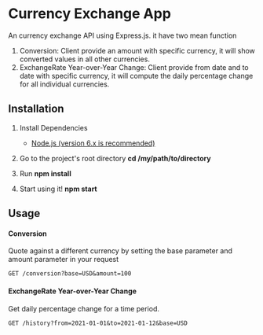 # Currency Exchange App

An currency exchange API using Express.js.
it have two mean function 
1. Conversion: Client provide an amount with specific currency, it will show converted values in all other currencies.
2. ExchangeRate Year-over-Year Change: Client provide from date and to date with specific currency, 
   it will compute the daily percentage change for all individual currencies.


## Installation

1.  Install Dependencies

    * [Node.js (version 6.x is recommended)](https://nodejs.org/en/)

3.  Go to the project's root directory **cd /my/path/to/directory**
4.  Run **npm install**
5.  Start using it! **npm start**

## Usage

#### Conversion
Quote against a different currency by setting the base parameter and amount parameter in your request

```http
GET /conversion?base=USD&amount=100
```

#### ExchangeRate Year-over-Year Change
Get daily percentage change for a time period.

```http
GET /history?from=2021-01-01&to=2021-01-12&base=USD
```



